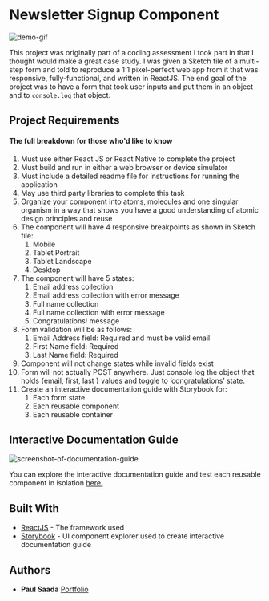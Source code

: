 # Newsletter Signup Component

![demo-gif](https://user-images.githubusercontent.com/26423160/69489089-7661b780-0e41-11ea-9df9-3504f5d124ac.gif)

This project was originally part of a coding assessment I took part in that I thought would make a great case study. I was given a Sketch file of a multi-step form and told to reproduce a 1:1 pixel-perfect web app from it that was responsive, fully-functional, and written in ReactJS. The end goal of the project was to have a form that took user inputs and put them in an object and to `console.log` that object.

## Project Requirements
#### The full breakdown for those who'd like to know

1. Must use either React JS or React Native to complete the project 
2. Must build and run in either a web browser or device simulator 
3. Must include a detailed readme file for instructions for running the application 
4. May use third party libraries to complete this task 
5. Organize your component into atoms, molecules and one singular organism in a way that shows you have a good understanding of atomic design principles and reuse
6. The component will have 4 responsive breakpoints as shown in Sketch file:
	1. Mobile 
	2. Tablet Portrait 
	3. Tablet Landscape
	4. Desktop
7. The component will have 5 states: 
	1. Email address collection 
	2. Email address collection with error message 
	3. Full name collection 
	4. Full name collection with error message
	5. Congratulations! message
8. Form validation will be as follows: 
	1. Email Address field: Required and must be valid email
	2. First Name field: Required 
	3. Last Name field: Required 
9. Component will not change states while invalid fields exist 
10. Form will not actually POST anywhere. Just console log the object that holds {email, first, last } values and toggle to ‘congratulations’ state.
11. Create an interactive documentation guide with Storybook for:
	1. Each form state
	2. Each reusable component
	3. Each reusable container

## Interactive Documentation Guide

![screenshot-of-documentation-guide](https://user-images.githubusercontent.com/26423160/69489388-7e235b00-0e45-11ea-9dab-86c9bf0b6641.png)

You can explore the interactive documentation guide and test each reusable component in isolation [here.](https://jovial-shockley-68dfcb.netlify.com)

## Built With

* [ReactJS](https://reactjs.org/) - The framework used
* [Storybook](https://storybook.js.org/) - UI component explorer used to create interactive documentation guide


## Authors

* **Paul Saada** [Portfolio](https://paulsaada.com)
